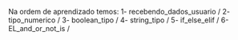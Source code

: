 Na ordem de aprendizado temos: 
1- recebendo_dados_usuario /
2- tipo_numerico /
3- boolean_tipo /
4- string_tipo /
5- if_else_elif /
6- EL_and_or_not_is /
